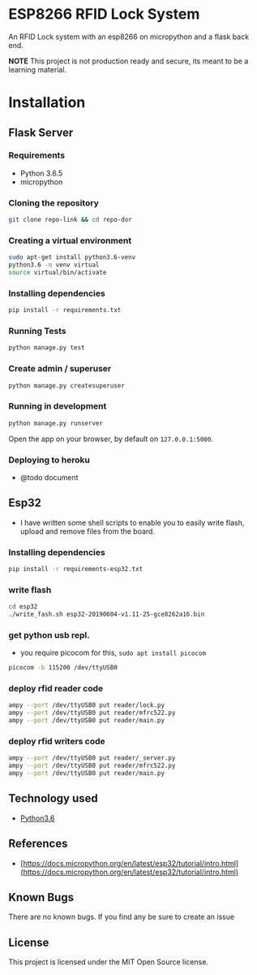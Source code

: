 ESP8266 RFID Lock System
==========================

An RFID Lock system with an esp8266 on micropython and a flask back end.

**NOTE** This project is not production ready and secure, its meant to be a learning material.

# Installation

## Flask Server

### Requirements
* Python 3.6.5
* micropython

### Cloning the repository
```bash
git clone repo-link && cd repo-dor
```

### Creating a virtual environment
```bash
sudo apt-get install python3.6-venv
python3.6 -m venv virtual
source virtual/bin/activate
```

### Installing dependencies
```bash
pip install -r requirements.txt
```

### Running Tests
```bash
python manage.py test
```

### Create admin / superuser
```bash
python manage.py createsuperuser
```

### Running in development
```bash
python manage.py runserver
```
Open the app on your browser, by default on `127.0.0.1:5000`.

### Deploying to heroku
- @todo document

## Esp32
- I have written some shell scripts to enable you to easily write flash, upload and remove files from the board.

### Installing dependencies
```bash
pip install -r requirements-esp32.txt
```

### write flash

```bash
cd esp32
./write_fash.sh esp32-20190604-v1.11-25-gce8262a16.bin
```

### get python usb repl.
 - you require picocom for this, `sudo apt install picocom`
 ```bash
 picocom -b 115200 /dev/ttyUSB0
 ```

 ### deploy rfid reader code 
 ```bash
 ampy --port /dev/ttyUSB0 put reader/lock.py
 ampy --port /dev/ttyUSB0 put reader/mfrc522.py
 ampy --port /dev/ttyUSB0 put reader/main.py
 ```

  ### deploy rfid writers code 
 ```bash
 ampy --port /dev/ttyUSB0 put reader/_server.py
 ampy --port /dev/ttyUSB0 put reader/mfrc522.py
 ampy --port /dev/ttyUSB0 put reader/main.py
 ```

## Technology used

* [Python3.6](https://www.python.org/)

## References
- [https://docs.micropython.org/en/latest/esp32/tutorial/intro.html](https://docs.micropython.org/en/latest/esp32/tutorial/intro.html)

## Known Bugs 

There are no known bugs. If you find any be sure to create an issue 

## License ##
This project is licensed under the MIT Open Source license.

